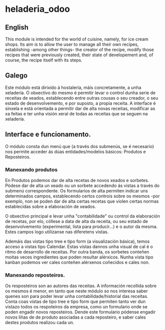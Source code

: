 # heladeria_odoo


## English

This module is intended for the world of cuisine, namely, for ice cream shops. Its aim is to allow the user to manage all their own recipes, establishing -among other things- the creator of the recipe, modify those recipes that were previously created, their state of developement and, of course, the recipe itself with its steps.

## Galego
Este módulo está dirixido á hostalería, máis concretamente, a unha xeladería. O obxectivo do mesmo é permitir levar o control dunha serie de receitas de xeados, establecendo entre outras cousas o seu creador, o seu estado de desenvolvemento, e por suposto, a propia receita.
A interface é sinxela e está orientada a permitir dar de alta novas receitas, modificar as xa feitas e ter unha visión xeral de todas as receitas que se seguen na xeladería.

## Interface e funcionamento.

O módulo consta dun menú que (a través dos submenús, se é necesario) nos permite acceder ás dúas entidades/modelos básicos: Produtos e Reposteiros. 

### Manexando produtos
En Produtos podemos dar de alta recetas de novos xeados e sorbetes. Pódese dar de alta un xeado ou un sorbete accedendo ás vistas a través do submenú correspondente.
Os formularios de alta permiten indicar uns determinados campos, establecendo certos controis sobre os mesmos -por exemplo, non se poden dar de alta certas recetas que violen certas normas establecidas sobre a elaboración de xeados. 

O obxectivo principal e levar unha "contabilidade" ou control da elaboración de recetas, por elo, cóllese a data de alta da receita, ou seu estado de desenvolvemento (experimental, lista para producir...) e o autor da mesma. 
Estes campos logo utilízanse nas diferetens vistas. 

Ademáis das vistas tipo tree e tipo form (a visualización básica), temos acceso a vistas tipo Calendar. Estas vistas dannos unha visual de cal é o ritmo de desarrollo de receitas. Por outra banda, os sorbetes conteñen moitas veces ingredientes que poden resultar alérxicos. Nunha vista tipo kanban podemos ver cales conteñen alérxenos coñecidos e cales non. 

### Manexando reposteiros.
 Os resposteiros son ao autores das receitas. A información recollida sobre os mesmos é menor, en tanto que neste módulo so nos interesa saber quenes son para poder levar unha contabilidade/historial das receitas. 
Conta coas vistas de tipo tree e tipo form que permiten tanto ver dun vistazo todos os respoteiros da empresa, como un formulario onde se poden engadir novos reposteiros. Dende este formulario pódense engadir novos liñas de de produto asociadas a cada reposteiro, e saber cales destes produtos realizou cada un.
